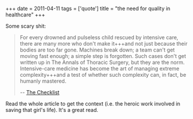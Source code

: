 +++
date = 2011-04-11
tags = ['quote']
title = "the need for quality in healthcare"
+++

Some scary shit:

> For every drowned and pulseless child rescued by intensive care, there
> are many more who don\'t make it+++and not just because their bodies
> are too far gone. Machines break down; a team can\'t get moving fast
> enough; a simple step is forgotten. Such cases don\'t get written up
> in The Annals of Thoracic Surgery, but they are the norm.
> Intensive-care medicine has become the art of managing extreme
> complexity+++and a test of whether such complexity can, in fact, be
> humanly mastered.
>
> \-- [The Checklist]

Read the whole article to get the context (i.e. the heroic work involved
in saving that girl\'s life). It\'s a great read.

  [The Checklist]: http://www.newyorker.com/reporting/2007/12/10/071210fa_fact_gawande?currentPage=all
